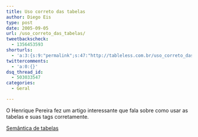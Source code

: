 ```yaml
---
title: Uso correto das tabelas
author: Diego Eis
type: post
date: 2005-09-05
url: /uso_correto_das_tabelas/
tweetbackscheck:
  - 1356453593
shorturls:
  - 'a:3:{s:9:"permalink";s:47:"http://tableless.com.br/uso_correto_das_tabelas";s:7:"tinyurl";s:26:"http://tinyurl.com/3mt9d2v";s:4:"isgd";s:19:"http://is.gd/wjX61v";}'
twittercomments:
  - 'a:0:{}'
dsq_thread_id:
  - 503033547
categories:
  - Geral

---
```

O Henrique Pereira fez um artigo interessante que fala sobre como usar as tabelas e suas tags corretamente.

[Semântica de tabelas][1]

 [1]: http://www.revolucao.etc.br/?p=22